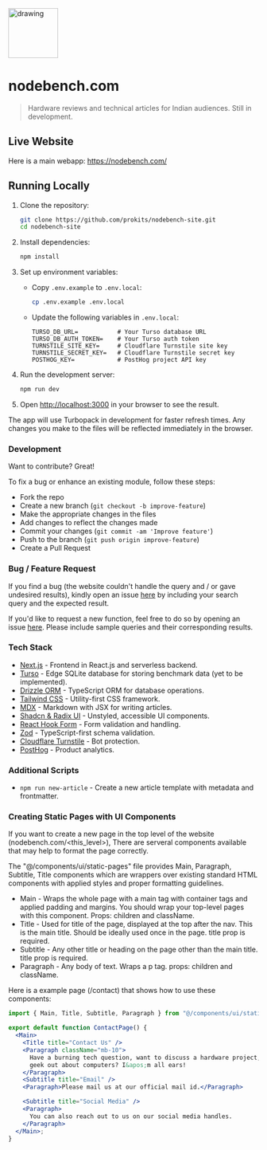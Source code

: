 <img src="https://www.nodebench.com/_next/image?url=%2Fimages%2Flogo.png&w=384&q=75" alt="drawing" width="100"/>

# nodebench.com

> Hardware reviews and technical articles for Indian audiences. Still in development.

## Live Website

Here is a main webapp: https://nodebench.com/

## Running Locally

1. Clone the repository:

   ```bash
   git clone https://github.com/prokits/nodebench-site.git
   cd nodebench-site
   ```

2. Install dependencies:

   ```bash
   npm install
   ```

3. Set up environment variables:

   - Copy `.env.example` to `.env.local`:
     ```bash
     cp .env.example .env.local
     ```
   - Update the following variables in `.env.local`:
     ```
     TURSO_DB_URL=           # Your Turso database URL
     TURSO_DB_AUTH_TOKEN=    # Your Turso auth token
     TURNSTILE_SITE_KEY=     # Cloudflare Turnstile site key
     TURNSTILE_SECRET_KEY=   # Cloudflare Turnstile secret key
     POSTHOG_KEY=            # PostHog project API key
     ```

4. Run the development server:

   ```bash
   npm run dev
   ```

5. Open [http://localhost:3000](http://localhost:3000) in your browser to see the result.

The app will use Turbopack in development for faster refresh times. Any changes you make to the files will be reflected immediately in the browser.

### Development

Want to contribute? Great!

To fix a bug or enhance an existing module, follow these steps:

- Fork the repo
- Create a new branch (`git checkout -b improve-feature`)
- Make the appropriate changes in the files
- Add changes to reflect the changes made
- Commit your changes (`git commit -am 'Improve feature'`)
- Push to the branch (`git push origin improve-feature`)
- Create a Pull Request

### Bug / Feature Request

If you find a bug (the website couldn't handle the query and / or gave undesired results), kindly open an issue [here](https://github.com/prokits/nodebench-site/issues/new) by including your search query and the expected result.

If you'd like to request a new function, feel free to do so by opening an issue [here](https://github.com/prokits/nodebench-site/issues/new). Please include sample queries and their corresponding results.

### Tech Stack

- [Next.js](https://nextjs.org/) - Frontend in React.js and serverless backend.
- [Turso](https://turso.tech/) - Edge SQLite database for storing benchmark data (yet to be implemented).
- [Drizzle ORM](https://orm.drizzle.team/) - TypeScript ORM for database operations.
- [Tailwind CSS](https://tailwindcss.com/) - Utility-first CSS framework.
- [MDX](https://mdxjs.com/) - Markdown with JSX for writing articles.
- [Shadcn & Radix UI](https://www.radix-ui.com/) - Unstyled, accessible UI components.
- [React Hook Form](https://react-hook-form.com/) - Form validation and handling.
- [Zod](https://zod.dev/) - TypeScript-first schema validation.
- [Cloudflare Turnstile](https://www.cloudflare.com/products/turnstile/) - Bot protection.
- [PostHog](https://posthog.com/) - Product analytics.

### Additional Scripts

- `npm run new-article` - Create a new article template with metadata and frontmatter.

### Creating Static Pages with UI Components

If you want to create a new page in the top level of the website (nodebench.com/<this_level>), There are serveral components available that
may help to format the page correctly.

The "@/components/ui/static-pages" file provides Main, Paragraph, Subtitle, Title components which are wrappers over existing standard HTML components with applied styles and proper formatting guidelines.

- Main - Wraps the whole page with a main tag with container tags and applied padding and margins. You should wrap your top-level pages with this component. Props: children and className.
- Title - Used for title of the page, displayed at the top after the nav. This is the main title. Should be ideally used once in the page. title prop is required.
- Subtitle - Any other title or heading on the page other than the main title. title prop is required.
- Paragraph - Any body of text. Wraps a p tag. props: children and className.

Here is a example page (/contact) that shows how to use these components:

```jsx
import { Main, Title, Subtitle, Paragraph } from "@/components/ui/static-pages";

export default function ContactPage() {
  <Main>
    <Title title="Contact Us" />
    <Paragraph className="mb-10">
      Have a burning tech question, want to discuss a hardware project, or just
      geek out about computers? I&apos;m all ears!
    </Paragraph>
    <Subtitle title="Email" />
    <Paragraph>Please mail us at our official mail id.</Paragraph>

    <Subtitle title="Social Media" />
    <Paragraph>
      You can also reach out to us on our social media handles.
    </Paragraph>
  </Main>;
}
```
